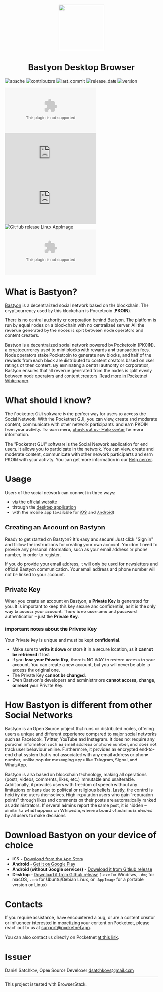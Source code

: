 <p align="center">
  <img src="./img/logo_color/blue_250.png" width="150">
</p>

<h1 align="center">Bastyon Desktop Browser</h1>

![apache](https://img.shields.io/github/license/pocketnetteam/pocketnet.api?label=License&logo=apache)
![contributors](https://img.shields.io/github/contributors/pocketnetteam/pocketnet.gui?label=Contributors&logo=bastyon)
![last_commit](https://img.shields.io/github/last-commit/pocketnetteam/pocketnet.gui?label=Last+commit&logo=bastyon)
![release_date](https://img.shields.io/github/release-date/pocketnetteam/pocketnet.gui?label=Release+date&logo=bastyon)
![version](https://img.shields.io/github/v/release/pocketnetteam/pocketnet.gui?label=Actual+version&logo=bastyon)
<!--
[![Auto Tests](https://github.com/pocketnetteam/pocketnet.gui/actions/workflows/autotests.yml/badge.svg)](https://github.com/pocketnetteam/pocketnet.gui/actions/workflows/autotests.yml)
-->

![GitHub release Win](https://img.shields.io/github/downloads/pocketnetteam/pocketnet.gui/latest/BastyonSetup.exe?label=Windows&logo=windows&suffix=)
![GitHub release Linux macOS](https://img.shields.io/github/downloads/pocketnetteam/pocketnet.gui/latest/BastyonSetup.dmg?label=MacOS&logo=apple)
![GitHub release Linux Deb](https://img.shields.io/github/downloads/pocketnetteam/pocketnet.gui/latest/BastyonSetup.deb?label=Debian&logo=linux)
![GitHub release Linux AppImage](https://img.shields.io/github/downloads/pocketnetteam/pocketnet.gui/latest/Bastyon.AppImage?label=AppImage&logo=linux)
![GitHub release Android APK](https://img.shields.io/github/downloads/pocketnetteam/pocketnet.gui/latest/Bastyon.apk?label=Android&logo=android)

<!--
[![Deploy Proxy](https://github.com/pocketnetteam/pocketnet.gui/actions/workflows/deploy.proxy.yml/badge.svg)](https://github.com/pocketnetteam/pocketnet.gui/actions/workflows/deploy.proxy.yml)
[![Deploy Web](https://github.com/pocketnetteam/pocketnet.gui/actions/workflows/deploy.web.yml/badge.svg)](https://github.com/pocketnetteam/pocketnet.gui/actions/workflows/deploy.web.yml)
-->

# What is Bastyon?

[Bastyon](https://pocketnet.app/about) is a decentralized social network based on the blockchain. The cryptocurrency used by this blockchain is Pocketcoin (**PKOIN**).

There is no central authority or corporation behind Bastyon. The platform is run by equal
nodes on a blockchain with no centralized server. All the revenue generated by the nodes is split
between node operators and content creators. 

Bastyon is a decentralized social network powered by Pocketcoin (PKOIN), a cryptocurrency used to mint blocks with rewards and transaction fees. Node operators stake Pocketcoin to generate new blocks, and half of the rewards from each block are distributed to content creators based on user ratings of their content. By eliminating a central authority or corporation, Bastyon ensures that all revenue generated from the nodes is split evenly between node operators and content creators. [Read more in Pocketnet Whitepaper](https://bastyon.com/docs/Pocketnet%20Whitepaper%20Draft%20v2.pdf).

# What should I know?

The Pocketnet GUI software is the perfect way for users to access the Social Network. With the Pocketnet GUI, you can view, create and moderate content, communicate with other network participants, and earn PKOIN from your activity. To learn more, [check out our Help center](https://pocketnet.app/help?page=faq) for more information.

The "Pocketnet GUI" software is the Social Network application for end users. It allows you to participate in the network. You can view, create and moderate content, communicate with other network participants and earn PKOIN with your activity. You can get more information in our [Help center](https://pocketnet.app/help?page=faq).

# Usage

Users of the social network can connect in three ways: 
- via the [official website](https://bastyon.com/)
- through the [desktop application](https://github.com/pocketnetteam/pocketnet.gui/releases/latest)
- with the mobile app (available for [iOS](https://apps.apple.com/es/app/bastyon/id1537944200) and [Android](https://play.google.com/store/apps/details?id=pocketnet.app))

## Creating an Account on Bastyon

Ready to get started on Bastyon? It's easy and secure! Just click "Sign in" and follow the instructions for creating your own account. You don't need to provide any personal information, such as your email address or phone number, in order to register.

If you do provide your email address, it will only be used for newsletters and official Bastyon communication. Your email address and phone number will not be linked to your account.

## Private Key

When you create an account on Bastyon, a **Private Key** is generated for you. It is important to keep this key secure and confidential, as it is the only way to access your account. There is no username and password authentication – just the **Private Key**.

### Important notes about the Private Key

Your Private Key is unique and must be kept **confidential**. 
- Make sure to **write it down** or store it in a secure location, as it **cannot be retrieved** if lost.
- If you **lose your Private Key**, there is NO WAY to restore access to your account. You can create a new account, but you will never be able to access the original one.
- The Private Key **cannot be changed**. 
- Even Bastyon's developers and administrators **cannot access, change, or reset** your Private Key.

# How Bastyon is different from other Social Networks

Bastyon is an Open Source project that runs on distributed nodes, offering users a unique and different experience compared to major social networks such as Facebook, Twitter, YouTube and Instagram. It does not require any personal information such as email address or phone number, and does not track user behaviour online. Furthermore, it provides an encrypted end-to-end chat system that is not associated with any email address or phone number, unlike popular messaging apps like Telegram, Signal, and WhatsApp.

Bastyon is also based on blockchain technology, making all operations (posts, videos, comments, likes, etc.) immutable and unalterable. Additionally, it provides users with freedom of speech without any limitations or bans due to political or religious beliefs. Lastly, the control is held by the users themselves. High-reputation users who gain "reputation points" through likes and comments on their posts are automatically ranked as administrators. If several admins report the same post, it is hidden – similar to what happens on Wikipedia, where a board of admins is elected by all users to make decisions.

# Download Bastyon on your device of choice

- **iOS** - [Download from the App Store](https://apps.apple.com/es/app/bastyon/id1537944200)
- **Android** - [Get it on Google Play](https://play.google.com/store/apps/details?id=pocketnet.app)
- **Android (without Google services)** - [Download it from Github release](https://github.com/pocketnetteam/pocketnet.gui/releases)
- **Desktop** - [Download it from Github release](https://github.com/pocketnetteam/pocketnet.gui/releases) (`.exe` for Windows, `.dmg` for macOS, `.deb` for Ubuntu/Debian Linux, or `.AppImage` for a portable version on Linux)

# Contacts
If you require assistance, have encountered a bug, or are a content creator or influencer interested in monetizing your content on Pocketnet, please reach out to us at support@pocketnet.app.

You can also contact us directly on Pocketnet [at this link](https://pocketnet.app/pocketnet_team).

# Issuer
Daniel Satchkov, Open Source Developer <dsatchkov@gmail.com>

--------
This project is tested with BrowserStack.

